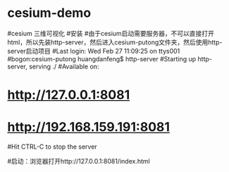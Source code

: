 # cesium-demo
#cesium 三维可视化
#安装
#由于cesium启动需要服务器，不可以直接打开html，所以先装http-server，然后进入cesium-putong文件夹，然后使用http-server启动项目
#Last login: Wed Feb 27 11:09:25 on ttys001
#bogon:cesium-putong huangdanfeng$ http-server
#Starting up http-server, serving ./
#Available on:
#  http://127.0.0.1:8081
#  http://192.168.159.191:8081
#Hit CTRL-C to stop the server

#启动：浏览器打开http://127.0.0.1:8081/index.html

